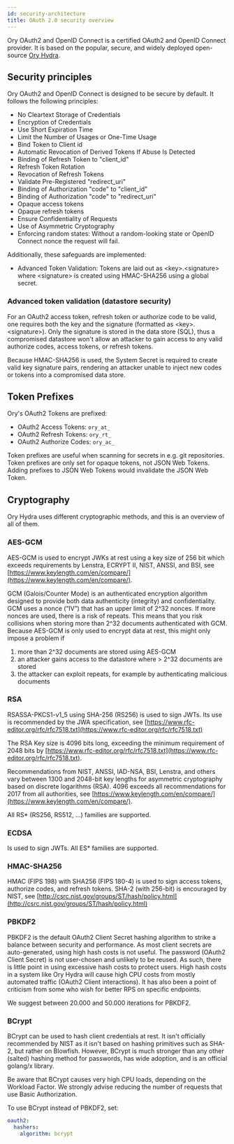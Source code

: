 ```yaml
---
id: security-architecture
title: OAuth 2.0 security overview
---
```


Ory OAuth2 and OpenID Connect is a certified OAuth2 and OpenID Connect provider. It is based on the popular, secure, and widely
deployed open-source [Ory Hydra](https://github.com/ory/hydra).

## Security principles

Ory OAuth2 and OpenID Connect is designed to be secure by default. It follows the following principles:

- No Cleartext Storage of Credentials
- Encryption of Credentials
- Use Short Expiration Time
- Limit the Number of Usages or One-Time Usage
- Bind Token to Client id
- Automatic Revocation of Derived Tokens If Abuse Is Detected
- Binding of Refresh Token to "client_id"
- Refresh Token Rotation
- Revocation of Refresh Tokens
- Validate Pre-Registered "redirect_uri"
- Binding of Authorization "code" to "client_id"
- Binding of Authorization "code" to "redirect_uri"
- Opaque access tokens
- Opaque refresh tokens
- Ensure Confidentiality of Requests
- Use of Asymmetric Cryptography
- Enforcing random states: Without a random-looking state or OpenID Connect nonce the request will fail.

Additionally, these safeguards are implemented:

- Advanced Token Validation: Tokens are laid out as &lt;key&gt;.&lt;signature&gt; where &lt;signature&gt; is created using
  HMAC-SHA256 using a global secret.

### Advanced token validation (datastore security)

For an OAuth2 access token, refresh token or authorize code to be valid, one requires both the key and the signature (formatted as
&lt;key&gt;.&lt;signature&gt;). Only the signature is stored in the data store (SQL), thus a compromised datastore won't allow an
attacker to gain access to any valid authorize codes, access tokens, or refresh tokens.

Because HMAC-SHA256 is used, the System Secret is required to create valid key signature pairs, rendering an attacker unable to
inject new codes or tokens into a compromised data store.

## Token Prefixes

Ory's OAuth2 Tokens are prefixed:

- OAuth2 Access Tokens: `ory_at_`
- OAuth2 Refresh Tokens: `ory_rt_`
- OAuth2 Authorize Codes: `ory_ac_`

Token prefixes are useful when scanning for secrets in e.g. git repositories. Token prefixes are only set for opaque tokens, not
JSON Web Tokens. Adding prefixes to JSON Web Tokens would invalidate the JSON Web Token.

## Cryptography

Ory Hydra uses different cryptographic methods, and this is an overview of all of them.

### AES-GCM

AES-GCM is used to encrypt JWKs at rest using a key size of 256 bit which exceeds requirements by Lenstra, ECRYPT II, NIST, ANSSI,
and BSI, see [https://www.keylength.com/en/compare/](https://www.keylength.com/en/compare/).

GCM (Galois/Counter Mode) is an authenticated encryption algorithm designed to provide both data authenticity (integrity) and
confidentiality. GCM uses a nonce (“IV”) that has an upper limit of 2^32 nonces. If more nonces are used, there is a risk of
repeats. This means that you risk collisions when storing more than 2^32 documents authenticated with GCM. Because AES-GCM is only
used to encrypt data at rest, this might only impose a problem if

1. more than 2^32 documents are stored using AES-GCM
2. an attacker gains access to the datastore where &gt; 2^32 documents are stored
3. the attacker can exploit repeats, for example by authenticating malicious documents

### RSA

RSASSA-PKCS1-v1_5 using SHA-256 (RS256) is used to sign JWTs. Its use is recommended by the JWA specification, see
[https://www.rfc-editor.org/rfc/rfc7518.txt](https://www.rfc-editor.org/rfc/rfc7518.txt)

The RSA Key size is 4096 bits long, exceeding the minimum requirement of 2048 bits by
[https://www.rfc-editor.org/rfc/rfc7518.txt](https://www.rfc-editor.org/rfc/rfc7518.txt).

Recommendations from NIST, ANSSI, IAD-NSA, BSI, Lenstra, and others vary between 1300 and 2048-bit key lengths for asymmetric
cryptography based on discrete logarithms (RSA). 4096 exceeds all recommendations for 2017 from all authorities, see
[https://www.keylength.com/en/compare/](https://www.keylength.com/en/compare/).

All RS\* (RS256, RS512, ...) families are supported.

### ECDSA

Is used to sign JWTs. All ES\* families are supported.

### HMAC-SHA256

HMAC (FIPS 198) with SHA256 (FIPS 180-4) is used to sign access tokens, authorize codes, and refresh tokens. SHA-2 (with 256-bit)
is encouraged by NIST, see [http://csrc.nist.gov/groups/ST/hash/policy.html](http://csrc.nist.gov/groups/ST/hash/policy.html)

### PBKDF2

PBKDF2 is the default OAuth2 Client Secret hashing algorithm to strike a balance between security and performance. As most client
secrets are auto-generated, using high hash costs is not useful. The password (OAuth2 Client Secret) is not user-chosen and
unlikely to be reused. As such, there is little point in using excessive hash costs to protect users. High hash costs in a system
like Ory Hydra will cause high CPU costs from mostly automated traffic (OAuth2 Client interactions). It has also been a point of
criticism from some who wish for better RPS on specific endpoints.

We suggest between 20.000 and 50.000 iterations for PBKDF2.

### BCrypt

BCrypt can be used to hash client credentials at rest. It isn't officially recommended by NIST as it isn't based on hashing
primitives such as SHA-2, but rather on Blowfish. However, BCrypt is much stronger than any other (salted) hashing method for
passwords, has wide adoption, and is an official golang/x library.

Be aware that BCrypt causes very high CPU loads, depending on the Workload Factor. We strongly advise reducing the number of
requests that use Basic Authorization.

To use BCrypt instead of PBKDF2, set:

```yaml
oauth2:
  hashers:
    algorithm: bcrypt
```
